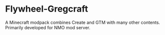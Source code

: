 # Flywheel-Gregcraft
A Minecraft modpack combines Create and GTM with many other contents. Primarily developed for NMO mod server.
